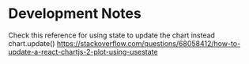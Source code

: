 # Development Notes

Check this reference for using state to update the chart instead chart.update()
https://stackoverflow.com/questions/68058412/how-to-update-a-react-chartjs-2-plot-using-usestate
